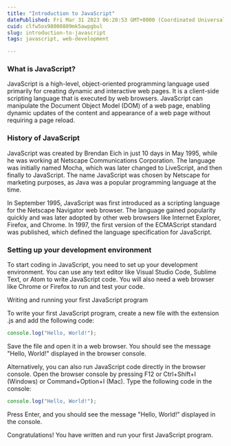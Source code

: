 ```yaml
---
title: "Introduction to JavaScript"
datePublished: Fri Mar 31 2023 06:20:53 GMT+0000 (Coordinated Universal Time)
cuid: clfw5os98000809mk5awpgbul
slug: introduction-to-javascript
tags: javascript, web-development

---
```


### What is JavaScript?

JavaScript is a high-level, object-oriented programming language used primarily for creating dynamic and interactive web pages. It is a client-side scripting language that is executed by web browsers. JavaScript can manipulate the Document Object Model (DOM) of a web page, enabling dynamic updates of the content and appearance of a web page without requiring a page reload.

### History of JavaScript

JavaScript was created by Brendan Eich in just 10 days in May 1995, while he was working at Netscape Communications Corporation. The language was initially named Mocha, which was later changed to LiveScript, and then finally to JavaScript. The name JavaScript was chosen by Netscape for marketing purposes, as Java was a popular programming language at the time.

In September 1995, JavaScript was first introduced as a scripting language for the Netscape Navigator web browser. The language gained popularity quickly and was later adopted by other web browsers like Internet Explorer, Firefox, and Chrome. In 1997, the first version of the ECMAScript standard was published, which defined the language specification for JavaScript.

### Setting up your development environment

To start coding in JavaScript, you need to set up your development environment. You can use any text editor like Visual Studio Code, Sublime Text, or Atom to write JavaScript code. You will also need a web browser like Chrome or Firefox to run and test your code.

Writing and running your first JavaScript program

To write your first JavaScript program, create a new file with the extension .js and add the following code:

```javascript
console.log("Hello, World!");
```

Save the file and open it in a web browser. You should see the message "Hello, World!" displayed in the browser console.

Alternatively, you can also run JavaScript code directly in the browser console. Open the browser console by pressing F12 or Ctrl+Shift+I (Windows) or Command+Option+I (Mac). Type the following code in the console:

```javascript
console.log("Hello, World!");
```

Press Enter, and you should see the message "Hello, World!" displayed in the console.

Congratulations! You have written and run your first JavaScript program.